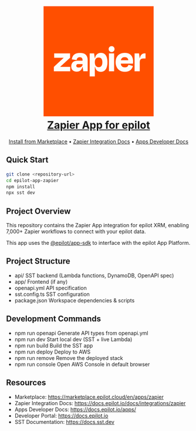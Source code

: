 <h1 align="center"><a href="https://marketplace.epilot.cloud/en/apps/zapier"><img src="./zapier.png" alt="zapier logo"><br>Zapier App for epilot</a></h1>

<p align="center">
  <a href="https://marketplace.epilot.cloud/en/apps/zapier">Install from Marketplace</a> •
  <a href="https://docs.epilot.io/docs/integrations/zapier">Zapier Integration Docs</a> •
  <a href="https://docs.epilot.io/apps/">Apps Developer Docs</a>
</p>

## Quick Start

```bash
git clone <repository-url>
cd epilot-app-zapier
npm install
npx sst dev
```

## Project Overview

This repository contains the Zapier App integration for epilot XRM, enabling 7,000+ Zapier workflows to connect with your epilot data.

This app uses the [@epilot/app-sdk](https://www.npmjs.com/package/@epilot/app-sdk) to interface with the epilot App Platform.

## Project Structure

- api/           SST backend (Lambda functions, DynamoDB, OpenAPI spec)
- app/           Frontend (if any)
- openapi.yml    API specification
- sst.config.ts  SST configuration
- package.json   Workspace dependencies & scripts

## Development Commands

- npm run openapi   Generate API types from openapi.yml
- npm run dev       Start local dev (SST + live Lambda)
- npm run build     Build the SST app
- npm run deploy    Deploy to AWS
- npm run remove    Remove the deployed stack
- npm run console   Open AWS Console in default browser

## Resources

- Marketplace: https://marketplace.epilot.cloud/en/apps/zapier
- Zapier Integration Docs: https://docs.epilot.io/docs/integrations/zapier
- Apps Developer Docs: https://docs.epilot.io/apps/
- Developer Portal: https://docs.epilot.io
- SST Documentation: https://docs.sst.dev
